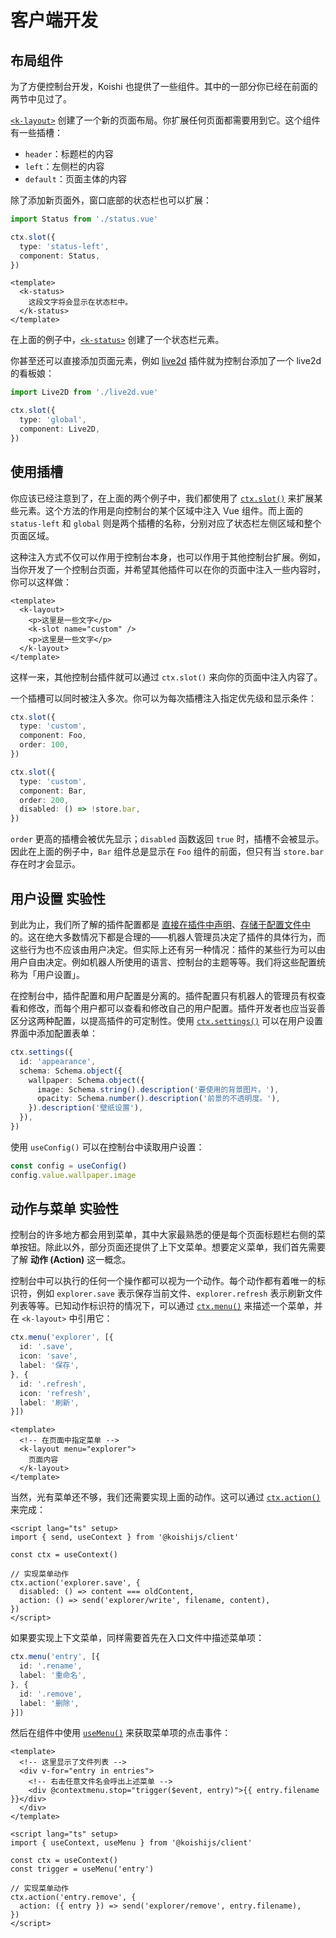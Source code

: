 # 客户端开发

## 布局组件

为了方便控制台开发，Koishi 也提供了一些组件。其中的一部分你已经在前面的两节中见过了。

[`<k-layout>`](../../api/console/component.md#k-layout) 创建了一个新的页面布局。你扩展任何页面都需要用到它。这个组件有一些插槽：

- `header`：标题栏的内容
- `left`：左侧栏的内容
- `default`：页面主体的内容

除了添加新页面外，窗口底部的状态栏也可以扩展：

```ts client/index.ts
import Status from './status.vue'

ctx.slot({
  type: 'status-left',
  component: Status,
})
```

```vue client/status.vue
<template>
  <k-status>
    这段文字将会显示在状态栏中。
  </k-status>
</template>
```

在上面的例子中，[`<k-status>`](../../api/console/component.md#k-status) 创建了一个状态栏元素。

你甚至还可以直接添加页面元素，例如 [live2d](https://github.com/koishijs/koishi-plugin-live2d) 插件就为控制台添加了一个 live2d 的看板娘：

```ts client/index.ts
import Live2D from './live2d.vue'

ctx.slot({
  type: 'global',
  component: Live2D,
})
```

## 使用插槽

你应该已经注意到了，在上面的两个例子中，我们都使用了 [`ctx.slot()`](../../api/console/context.md#ctx-slot) 来扩展某些元素。这个方法的作用是向控制台的某个区域中注入 Vue 组件。而上面的 `status-left` 和 `global` 则是两个插槽的名称，分别对应了状态栏左侧区域和整个页面区域。

这种注入方式不仅可以作用于控制台本身，也可以作用于其他控制台扩展。例如，当你开发了一个控制台页面，并希望其他插件可以在你的页面中注入一些内容时，你可以这样做：

```vue
<template>
  <k-layout>
    <p>这里是一些文字</p>
    <k-slot name="custom" />
    <p>这里是一些文字</p>
  </k-layout>
</template>
```

这样一来，其他控制台插件就可以通过 `ctx.slot()` 来向你的页面中注入内容了。

一个插槽可以同时被注入多次。你可以为每次插槽注入指定优先级和显示条件：

```ts
ctx.slot({
  type: 'custom',
  component: Foo,
  order: 100,
})

ctx.slot({
  type: 'custom',
  component: Bar,
  order: 200,
  disabled: () => !store.bar,
})
```

`order` 更高的插槽会被优先显示；`disabled` 函数返回 `true` 时，插槽不会被显示。因此在上面的例子中，`Bar` 组件总是显示在 `Foo` 组件的前面，但只有当 `store.bar` 存在时才会显示。

## 用户设置 <badge type="warning">实验性</badge>

到此为止，我们所了解的插件配置都是 [直接在插件中声明](../plugin/schema.md)、[存储于配置文件中](../develop/config.md) 的。这在绝大多数情况下都是合理的——机器人管理员决定了插件的具体行为，而这些行为也不应该由用户决定。但实际上还有另一种情况：插件的某些行为可以由用户自由决定。例如机器人所使用的语言、控制台的主题等等。我们将这些配置统称为「用户设置」。

在控制台中，插件配置和用户配置是分离的。插件配置只有机器人的管理员有权查看和修改，而每个用户都可以查看和修改自己的用户配置。插件开发者也应当妥善区分这两种配置，以提高插件的可定制性。使用 [`ctx.settings()`](../../api/console/context.md#ctx-settings) 可以在用户设置界面中添加配置表单：

```ts client/index.ts
ctx.settings({
  id: 'appearance',
  schema: Schema.object({
    wallpaper: Schema.object({
      image: Schema.string().description('要使用的背景图片。'),
      opacity: Schema.number().description('前景的不透明度。'),
    }).description('壁纸设置'),
  }),
})
```

使用 `useConfig()` 可以在控制台中读取用户设置：

```ts
const config = useConfig()
config.value.wallpaper.image
```

## 动作与菜单 <badge type="warning">实验性</badge>

控制台的许多地方都会用到菜单，其中大家最熟悉的便是每个页面标题栏右侧的菜单按钮。除此以外，部分页面还提供了上下文菜单。想要定义菜单，我们首先需要了解 **动作 (Action)** 这一概念。

控制台中可以执行的任何一个操作都可以视为一个动作。每个动作都有着唯一的标识符，例如 `explorer.save` 表示保存当前文件、`explorer.refresh` 表示刷新文件列表等等。已知动作标识符的情况下，可以通过 [`ctx.menu()`](../../api/console/context.md#ctx-menu) 来描述一个菜单，并在 `<k-layout>` 中引用它：

```ts client/index.ts
ctx.menu('explorer', [{
  id: '.save',
  icon: 'save',
  label: '保存',
}, {
  id: '.refresh',
  icon: 'refresh',
  label: '刷新',
}])
```

```vue page.vue
<template>
  <!-- 在页面中指定菜单 -->
  <k-layout menu="explorer">
    页面内容
  </k-layout>
</template>
```

当然，光有菜单还不够，我们还需要实现上面的动作。这可以通过 [`ctx.action()`](../../api/console/context.md#ctx-action) 来完成：

```vue
<script lang="ts" setup>
import { send, useContext } from '@koishijs/client'

const ctx = useContext()

// 实现菜单动作
ctx.action('explorer.save', {
  disabled: () => content === oldContent,
  action: () => send('explorer/write', filename, content),
})
</script>
```

如果要实现上下文菜单，同样需要首先在入口文件中描述菜单项：

```ts client/index.ts
ctx.menu('entry', [{
  id: '.rename',
  label: '重命名',
}, {
  id: '.remove',
  label: '删除',
}])
```

然后在组件中使用 [`useMenu()`](../../api/console/composition.md#usemenu) 来获取菜单项的点击事件：

```vue
<template>
  <!-- 这里显示了文件列表 -->
  <div v-for="entry in entries">
    <!-- 右击任意文件名会呼出上述菜单 -->
    <div @contextmenu.stop="trigger($event, entry)">{{ entry.filename }}</div>
  </div>
</template>

<script lang="ts" setup>
import { useContext, useMenu } from '@koishijs/client'

const ctx = useContext()
const trigger = useMenu('entry')

// 实现菜单动作
ctx.action('entry.remove', {
  action: ({ entry }) => send('explorer/remove', entry.filename),
})
</script>
```
